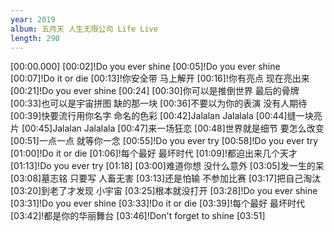 ```yaml
---
year: 2019
album: 五月天 人生无限公司 Life Live
length: 290
---
```

[00:00.000]
[00:02]!Do you ever shine
[00:05]!Do you ever shine
[00:07]!Do it or die
[00:13]!你安全带 马上解开
[00:16]!你有亮点 现在亮出来
[00:21]!Do you ever shine
[00:24]
[00:30]你可以是推倒世界 最后的骨牌
[00:33]也可以是宇宙拼图 缺的那一块
[00:36]不要以为你的表演 没有人期待
[00:39]快要流行用你名字 命名的色彩
[00:42]Jalalan Jalalala
[00:44]缝一块亮片
[00:45]Jalalan Jalalala
[00:47]来一场狂恋
[00:48]世界就是细节 要怎么改变
[00:51]一点一点 就等你一念
[00:55]!Do you ever try
[00:58]!Do you ever try
[01:00]!Do it or die
[01:06]!每个最好 最坏时代
[01:09]!都迫出来几个天才
[01:13]!Do you ever try
[01:18]
[03:00]难道你想 没什么意外
[03:05]发一生的呆
[03:08]墓志铭 只要写 人畜无害
[03:13]还是怕输 不参加比赛
[03:17]把自己淘汰
[03:20]到老了才发现 小宇宙
[03:25]根本就没打开
[03:28]!Do you ever shine
[03:31]!Do you ever shine
[03:33]!Do it or die
[03:39]!每个最好 最坏时代
[03:42]!都是你的华丽舞台
[03:46]!Don't forget to shine
[03:51]